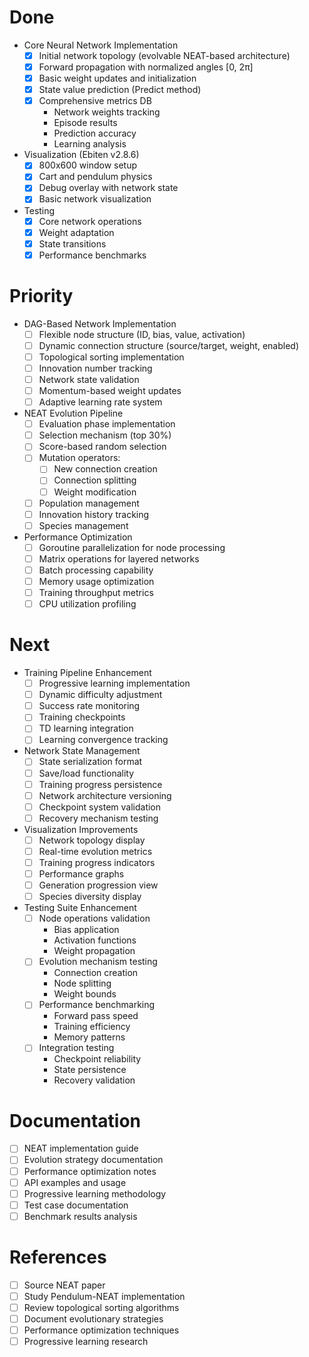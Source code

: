 # Done
* Core Neural Network Implementation
  * [x] Initial network topology (evolvable NEAT-based architecture)
  * [x] Forward propagation with normalized angles [0, 2π]
  * [x] Basic weight updates and initialization
  * [x] State value prediction (Predict method)
  * [x] Comprehensive metrics DB
    * Network weights tracking
    * Episode results
    * Prediction accuracy
    * Learning analysis

* Visualization (Ebiten v2.8.6)
  * [x] 800x600 window setup
  * [x] Cart and pendulum physics
  * [x] Debug overlay with network state
  * [x] Basic network visualization

* Testing
  * [x] Core network operations
  * [x] Weight adaptation
  * [x] State transitions
  * [x] Performance benchmarks

# Priority
* DAG-Based Network Implementation
  * [ ] Flexible node structure (ID, bias, value, activation)
  * [ ] Dynamic connection structure (source/target, weight, enabled)
  * [ ] Topological sorting implementation
  * [ ] Innovation number tracking
  * [ ] Network state validation
  * [ ] Momentum-based weight updates
  * [ ] Adaptive learning rate system

* NEAT Evolution Pipeline
  * [ ] Evaluation phase implementation
  * [ ] Selection mechanism (top 30%)
  * [ ] Score-based random selection
  * [ ] Mutation operators:
    * [ ] New connection creation
    * [ ] Connection splitting
    * [ ] Weight modification
  * [ ] Population management
  * [ ] Innovation history tracking
  * [ ] Species management

* Performance Optimization
  * [ ] Goroutine parallelization for node processing
  * [ ] Matrix operations for layered networks
  * [ ] Batch processing capability
  * [ ] Memory usage optimization
  * [ ] Training throughput metrics
  * [ ] CPU utilization profiling

# Next
* Training Pipeline Enhancement
  * [ ] Progressive learning implementation
  * [ ] Dynamic difficulty adjustment
  * [ ] Success rate monitoring
  * [ ] Training checkpoints
  * [ ] TD learning integration
  * [ ] Learning convergence tracking

* Network State Management
  * [ ] State serialization format
  * [ ] Save/load functionality
  * [ ] Training progress persistence
  * [ ] Network architecture versioning
  * [ ] Checkpoint system validation
  * [ ] Recovery mechanism testing

* Visualization Improvements
  * [ ] Network topology display
  * [ ] Real-time evolution metrics
  * [ ] Training progress indicators
  * [ ] Performance graphs
  * [ ] Generation progression view
  * [ ] Species diversity display

* Testing Suite Enhancement
  * [ ] Node operations validation
    * Bias application
    * Activation functions
    * Weight propagation
  * [ ] Evolution mechanism testing
    * Connection creation
    * Node splitting
    * Weight bounds
  * [ ] Performance benchmarking
    * Forward pass speed
    * Training efficiency
    * Memory patterns
  * [ ] Integration testing
    * Checkpoint reliability
    * State persistence
    * Recovery validation

# Documentation
* [ ] NEAT implementation guide
* [ ] Evolution strategy documentation
* [ ] Performance optimization notes
* [ ] API examples and usage
* [ ] Progressive learning methodology
* [ ] Test case documentation
* [ ] Benchmark results analysis

# References
* [ ] Source NEAT paper
* [ ] Study Pendulum-NEAT implementation
* [ ] Review topological sorting algorithms
* [ ] Document evolutionary strategies
* [ ] Performance optimization techniques
* [ ] Progressive learning research